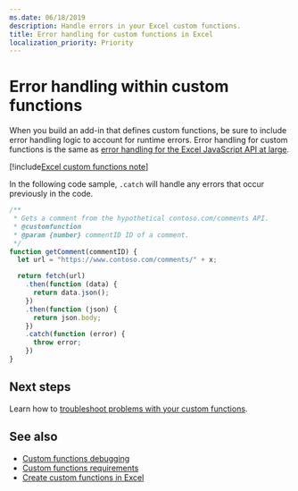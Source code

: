 ```yaml
---
ms.date: 06/18/2019
description: Handle errors in your Excel custom functions.
title: Error handling for custom functions in Excel
localization_priority: Priority
---
```


# Error handling within custom functions

When you build an add-in that defines custom functions, be sure to include error handling logic to account for runtime errors. Error handling for custom functions is the same as [error handling for the Excel JavaScript API at large](excel-add-ins-error-handling.md).

[!include[Excel custom functions note](../includes/excel-custom-functions-note.md)]

In the following code sample, `.catch` will handle any errors that occur previously in the code.

```js
/**
 * Gets a comment from the hypothetical contoso.com/comments API.
 * @customfunction
 * @param {number} commentID ID of a comment.
 */
function getComment(commentID) {
  let url = "https://www.contoso.com/comments/" + x;

  return fetch(url)
    .then(function (data) {
      return data.json();
    })
    .then(function (json) {
      return json.body;
    })
    .catch(function (error) {
      throw error;
    })
}
```

## Next steps
Learn how to [troubleshoot problems with your custom functions](custom-functions-troubleshooting.md).

## See also

* [Custom functions debugging](custom-functions-debugging.md)
* [Custom functions requirements](custom-functions-requirements.md)
* [Create custom functions in Excel](custom-functions-overview.md)
